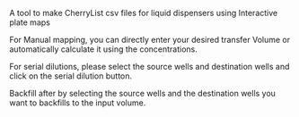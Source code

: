 A tool to make CherryList csv files for liquid dispensers using Interactive plate maps

For Manual mapping, you can directly enter your desired transfer Volume or automatically calculate it using the concentrations.

For serial dilutions, please select the source wells and destination wells and click on the serial dilution button.

Backfill after by selecting the source wells and the destination wells you want to backfills to the input volume.
